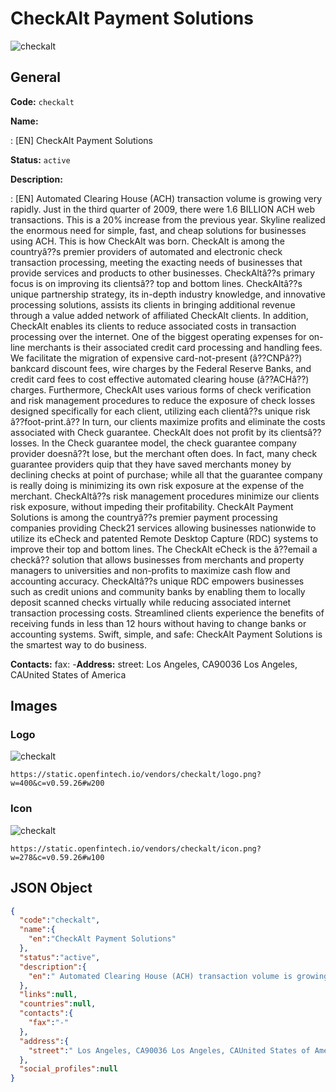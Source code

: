 
# CheckAlt Payment Solutions 
![checkalt](https://static.openfintech.io/vendors/checkalt/logo.png?w=400&c=v0.59.26#w200)  

## General 
 
**Code:** `checkalt` 
 
**Name:** 
 
:	[EN] CheckAlt Payment Solutions 
 
**Status:** `active` 
 
**Description:** 
 
: [EN]  Automated Clearing House (ACH) transaction volume is growing very rapidly. Just in the third quarter of 2009, there were 1.6 BILLION ACH web transactions. This is a 20% increase from the previous year. Skyline realized the enormous need for simple, fast, and cheap solutions for businesses using ACH. This is how CheckAlt was born. CheckAlt is among the countryâ??s premier providers of automated and electronic check transaction processing, meeting the exacting needs of businesses that provide services and products to other businesses. CheckAltâ??s primary focus is on improving its clientsâ?? top and bottom lines. CheckAltâ??s unique partnership strategy, its in-depth industry knowledge, and innovative processing solutions, assists its clients in bringing additional revenue through a value added network of affiliated CheckAlt clients. In addition, CheckAlt enables its clients to reduce associated costs in transaction processing over the internet. One of the biggest operating expenses for on-line merchants is their associated credit card processing and handling fees. We facilitate the migration of expensive card-not-present (â??CNPâ??) bankcard discount fees, wire charges by the Federal Reserve Banks, and credit card fees to cost effective automated clearing house (â??ACHâ??) charges. Furthermore, CheckAlt uses various forms of check verification and risk management procedures to reduce the exposure of check losses designed specifically for each client, utilizing each clientâ??s unique risk â??foot-print.â?? In turn, our clients maximize profits and eliminate the costs associated with Check guarantee. CheckAlt does not profit by its clientsâ?? losses. In the Check guarantee model, the check guarantee company provider doesnâ??t lose, but the merchant often does. In fact, many check guarantee providers quip that they have saved merchants money by declining checks at point of purchase; while all that the guarantee company is really doing is minimizing its own risk exposure at the expense of the merchant. CheckAltâ??s risk management procedures minimize our clients risk exposure, without impeding their profitability. CheckAlt Payment Solutions is among the countryâ??s premier payment processing companies providing Check21 services allowing businesses nationwide to utilize its eCheck and patented Remote Desktop Capture (RDC) systems to improve their top and bottom lines. The CheckAlt eCheck is the â??email a checkâ?? solution that allows businesses from merchants and property managers to universities and non-profits to maximize cash flow and accounting accuracy. CheckAltâ??s unique RDC empowers businesses such as credit unions and community banks by enabling them to locally deposit scanned checks virtually while reducing associated internet transaction processing costs. Streamlined clients experience the benefits of receiving funds in less than 12 hours without having to change banks or accounting systems. Swift, simple, and safe: CheckAlt Payment Solutions is the smartest way to do business.  
 
**Contacts:** 
fax: -**Address:** 
street:  Los Angeles, CA90036 Los Angeles, CAUnited States of America  

## Images 

### Logo 
 
![checkalt](https://static.openfintech.io/vendors/checkalt/logo.png?w=400&c=v0.59.26#w200)  

```
https://static.openfintech.io/vendors/checkalt/logo.png?w=400&c=v0.59.26#w200
```  

### Icon 
 
![checkalt](https://static.openfintech.io/vendors/checkalt/icon.png?w=278&c=v0.59.26#w100)  

```
https://static.openfintech.io/vendors/checkalt/icon.png?w=278&c=v0.59.26#w100
```  

## JSON Object 

```json
{
  "code":"checkalt",
  "name":{
    "en":"CheckAlt Payment Solutions"
  },
  "status":"active",
  "description":{
    "en":" Automated Clearing House (ACH) transaction volume is growing very rapidly. Just in the third quarter of 2009, there were 1.6 BILLION ACH web transactions. This is a 20% increase from the previous year. Skyline realized the enormous need for simple, fast, and cheap solutions for businesses using ACH. This is how CheckAlt was born. CheckAlt is among the country\u00e2??s premier providers of automated and electronic check transaction processing, meeting the exacting needs of businesses that provide services and products to other businesses. CheckAlt\u00e2??s primary focus is on improving its clients\u00e2?? top and bottom lines. CheckAlt\u00e2??s unique partnership strategy, its in-depth industry knowledge, and innovative processing solutions, assists its clients in bringing additional revenue through a value added network of affiliated CheckAlt clients. In addition, CheckAlt enables its clients to reduce associated costs in transaction processing over the internet. One of the biggest operating expenses for on-line merchants is their associated credit card processing and handling fees. We facilitate the migration of expensive card-not-present (\u00e2??CNP\u00e2??) bankcard discount fees, wire charges by the Federal Reserve Banks, and credit card fees to cost effective automated clearing house (\u00e2??ACH\u00e2??) charges. Furthermore, CheckAlt uses various forms of check verification and risk management procedures to reduce the exposure of check losses designed specifically for each client, utilizing each client\u00e2??s unique risk \u00e2??foot-print.\u00e2?? In turn, our clients maximize profits and eliminate the costs associated with Check guarantee. CheckAlt does not profit by its clients\u00e2?? losses. In the Check guarantee model, the check guarantee company provider doesn\u00e2??t lose, but the merchant often does. In fact, many check guarantee providers quip that they have saved merchants money by declining checks at point of purchase; while all that the guarantee company is really doing is minimizing its own risk exposure at the expense of the merchant. CheckAlt\u00e2??s risk management procedures minimize our clients risk exposure, without impeding their profitability. CheckAlt Payment Solutions is among the country\u00e2??s premier payment processing companies providing Check21 services allowing businesses nationwide to utilize its eCheck and patented Remote Desktop Capture (RDC) systems to improve their top and bottom lines. The CheckAlt eCheck is the \u00e2??email a check\u00e2?? solution that allows businesses from merchants and property managers to universities and non-profits to maximize cash flow and accounting accuracy. CheckAlt\u00e2??s unique RDC empowers businesses such as credit unions and community banks by enabling them to locally deposit scanned checks virtually while reducing associated internet transaction processing costs. Streamlined clients experience the benefits of receiving funds in less than 12 hours without having to change banks or accounting systems. Swift, simple, and safe: CheckAlt Payment Solutions is the smartest way to do business. "
  },
  "links":null,
  "countries":null,
  "contacts":{
    "fax":"-"
  },
  "address":{
    "street":" Los Angeles, CA90036 Los Angeles, CAUnited States of America "
  },
  "social_profiles":null
}
```  
